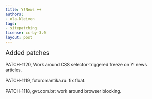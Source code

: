 ```yaml
---
title: Y!News ++
authors:
- ola-kleiven
tags:
- sitepatching
license: cc-by-3.0
layout: post
---
```


<span style="font-size: 140%">Added patches</span><br/><br/>PATCH-1120, Work around CSS selector-triggered freeze on Y! news articles.<br/><br/>PATCH-1119, fotoromantika.ru: fix float.<br/><br/>PATCH-1118, gvt.com.br: work around browser blocking.
